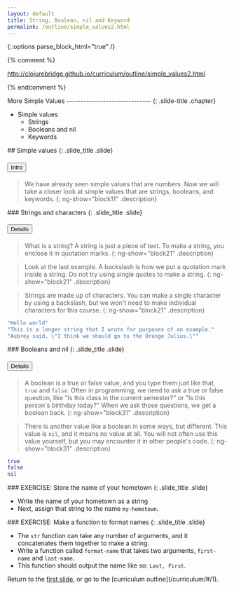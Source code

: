 ```yaml
---
layout: default
title: String, Boolean, nil and Keyword
permalink: /outline/simple_values2.html
---
```


{::options parse_block_html="true" /}

{% comment %}

http://clojurebridge.github.io/curriculum/outline/simple_values2.html

{% endcomment %}

<section>
More Simple Values
------------------------------
{: .slide-title .chapter}

* Simple values
    - Strings
    - Booleans and nil
    - Keywords
</section>

<section>
## Simple values
{: .slide_title .slide}

#### <button class="link" ng-model="block11" ng-click="block11=!block11">Intro</button>

> We have already seen simple values that are numbers.  Now we will
> take a closer look at simple values that are strings, booleans, and
> keywords.
{: ng-show="block11" .description}
</section>

<section>
### Strings and characters
{: .slide_title .slide}

#### <button class="link" ng-model="block21" ng-click="block21=!block21">Details</button>

> What is a string? A string is just a piece of text. To make a
> string, you enclose it in quotation marks.
{: ng-show="block21" .description}

> Look at the last example. A backslash is how we put a quotation mark
> inside a string. Do not try using single quotes to make a string.
{: ng-show="block21" .description}

> Strings are made up of characters. You can make a single character
> by using a backslash, but we won't need to make individual
> characters for this course.
{: ng-show="block21" .description}

```clojure
"Hello world"
"This is a longer string that I wrote for purposes of an example."
"Aubrey said, \"I think we should go to the Orange Julius.\""
```
</section>

<section>
### Booleans and nil
{: .slide_title .slide}

#### <button class="link" ng-model="block31" ng-click="block31=!block31">Details</button>

>A boolean is a true or false value, and you type them just like that,
>`true` and `false`. Often in programming, we need to ask a true or
>false question, like "Is this class in the current semester?" or "Is
>this person's birthday today?" When we ask those questions, we get a
>boolean back.
{: ng-show="block31" .description}

> There is another value like a boolean in some ways, but different.
> This value is `nil`, and it means no value at all. You will not
> often use this value yourself, but you may encounter it in other
> people's code.
{: ng-show="block31" .description}

```clojure
true
false
nil
```
</section>

<section>
### EXERCISE: Store the name of your hometown
{: .slide_title .slide}

* Write the name of your hometown as a string
* Next, assign that string to the name `my-hometown`.
</section>

<section>
### EXERCISE: Make a function to format names
{: .slide_title .slide}

* The `str` function can take any number of arguments, and it
concatenates them together to make a string.
* Write a function called `format-name` that takes two arguments,
`first-name` and `last-name`.
* This function should output the name like so: `Last, First`.
</section>

<section>
Return to the <a href="javascript:;" onClick="Reveal.slide(1);">first slide</a>,
or go to the [curriculum outline](/curriculum/#/1).
</section>
